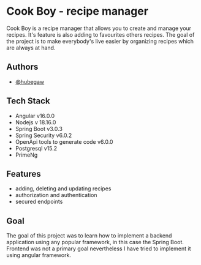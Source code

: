 # Cook Boy - recipe manager

Cook Boy is a recipe manager that allows you to create and manage your recipes.
It's feature is also adding to favourites others recipes.
The goal of the project is to make everybody's live easier by organizing recipes which are always at hand.


## Authors

- [@hubegaw](https://www.github.com/octokatherine)


## Tech Stack

- Angular v16.0.0
- Nodejs v 18.16.0
- Spring Boot v3.0.3
- Spring Security v6.0.2
- OpenApi tools to generate code v6.0.0
- Postgresql v15.2
- PrimeNg

## Features

- adding, deleting and updating recipes
- authorization and authentication
- secured endpoints

## Goal
The goal of this project was to learn how to implement a backend application using any popular framework, in this case the Spring Boot.
Frontend was not a primary goal nevertheless I have tried to implement it using angular framework.
